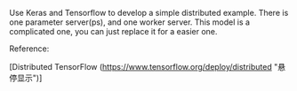 Use Keras and Tensorflow to develop a simple distributed example.
There is one parameter server(ps), and one worker server.
This model is a complicated one, you can just replace it for a easier one.

Reference:

[Distributed TensorFlow (https://www.tensorflow.org/deploy/distributed  "悬停显示")] 

